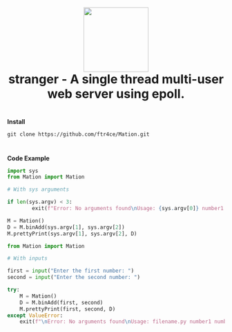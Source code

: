 <h1 align="center">
	<img src="https://cdn-icons-png.flaticon.com/512/892/892794.png" width="150px"><br>
    stranger - A single thread multi-user web server using epoll.
</h1>

<h1></h1>

**Install**

```
git clone https://github.com/ftr4ce/Mation.git
```

<h1></h1>

**Code Example**

```python
import sys
from Mation import Mation

# With sys arguments

if len(sys.argv) < 3:
		exit(f"Error: No arguments found\nUsage: {sys.argv[0]} number1 number2")

M = Mation()
D = M.binAdd(sys.argv[1], sys.argv[2])
M.prettyPrint(sys.argv[1], sys.argv[2], D)
```
```python
from Mation import Mation

# With inputs

first = input("Enter the first number: ")
second = input("Enter the second number: ")

try:
    M = Mation()
    D = M.binAdd(first, second)
    M.prettyPrint(first, second, D)
except ValueError:
    exit(f"\nError: No arguments found\nUsage: filename.py number1 number2")
```
